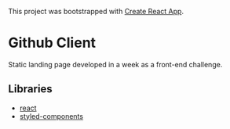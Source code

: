 This project was bootstrapped with [Create React App](https://github.com/facebookincubator/create-react-app).

# Github Client

Static landing page developed in a week as a front-end challenge.

## Libraries

- [react](https://facebook.github.io/react/)
- [styled-components](https://www.styled-components.com/)

